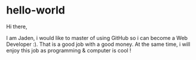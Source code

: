 # hello-world
Hi there,

I am Jaden, i would like to master of using GitHub so i can become a Web Developer :). That is a good job with a good money. At the same time, i will enjoy this job as programming & computer is cool !
